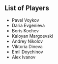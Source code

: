 ## List of Players

- Pavel Voykov
- Daria Evgenieva
- Boris Kochev
- Kaloyan Margoevski
- Andrey Nikolov
- Viktoria Dineva
- Emil Doychinov
- Alex Ivanov